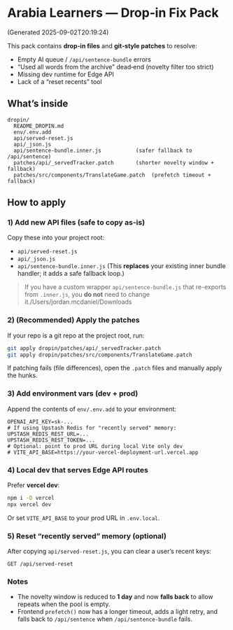 # Arabia Learners — Drop‑in Fix Pack
(Generated 2025-09-02T20:19:24)

This pack contains **drop‑in files** and **git‑style patches** to resolve:
- Empty AI queue / `/api/sentence-bundle` errors
- “Used all words from the archive” dead‑end (novelty filter too strict)
- Missing dev runtime for Edge API
- Lack of a “reset recents” tool

## What’s inside

```
dropin/
  README_DROPIN.md
  env/.env.add
  api/served-reset.js
  api/_json.js
  api/sentence-bundle.inner.js           (safer fallback to /api/sentence)
  patches/api/_servedTracker.patch       (shorter novelty window + fallback)
  patches/src/components/TranslateGame.patch  (prefetch timeout + fallback)
```

## How to apply

### 1) Add new API files (safe to copy as-is)

Copy these into your project root:

- `api/served-reset.js`
- `api/_json.js`
- `api/sentence-bundle.inner.js`  (This **replaces** your existing inner bundle handler; it adds a safe fallback loop.)

> If you have a custom wrapper `api/sentence-bundle.js` that re-exports from `.inner.js`, you **do not** need to change it./Users/jordan.mcdaniel/Downloads

### 2) (Recommended) Apply the patches

If your repo is a git repo at the project root, run:

```bash
git apply dropin/patches/api/_servedTracker.patch
git apply dropin/patches/src/components/TranslateGame.patch
```

If patching fails (file differences), open the `.patch` files and manually apply the hunks.

### 3) Add environment vars (dev + prod)

Append the contents of `env/.env.add` to your environment:

```
OPENAI_API_KEY=sk-...
# If using Upstash Redis for "recently served" memory:
UPSTASH_REDIS_REST_URL=...
UPSTASH_REDIS_REST_TOKEN=...
# Optional: point to prod URL during local Vite only dev
# VITE_API_BASE=https://your-vercel-deployment-url.vercel.app
```

### 4) Local dev that serves Edge API routes

Prefer **vercel dev**:

```bash
npm i -D vercel
npx vercel dev
```

Or set `VITE_API_BASE` to your prod URL in `.env.local`.

### 5) Reset “recently served” memory (optional)

After copying `api/served-reset.js`, you can clear a user’s recent keys:

```
GET /api/served-reset
```

### Notes

- The novelty window is reduced to **1 day** and now **falls back** to allow repeats when the pool is empty.
- Frontend `prefetch()` now has a longer timeout, adds a light retry, and falls back to `/api/sentence` when `/api/sentence-bundle` fails.
